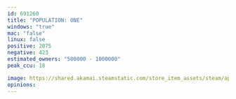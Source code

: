 ```yaml
---
id: 691260
title: "POPULATION: ONE"
windows: "true"
mac: "false"
linux: false
positive: 2075
negative: 423
estimated_owners: "500000 - 1000000"
peak_ccu: 18

image: https://shared.akamai.steamstatic.com/store_item_assets/steam/apps/691260/header.jpg?t=1730494703
opinions:
---
```

